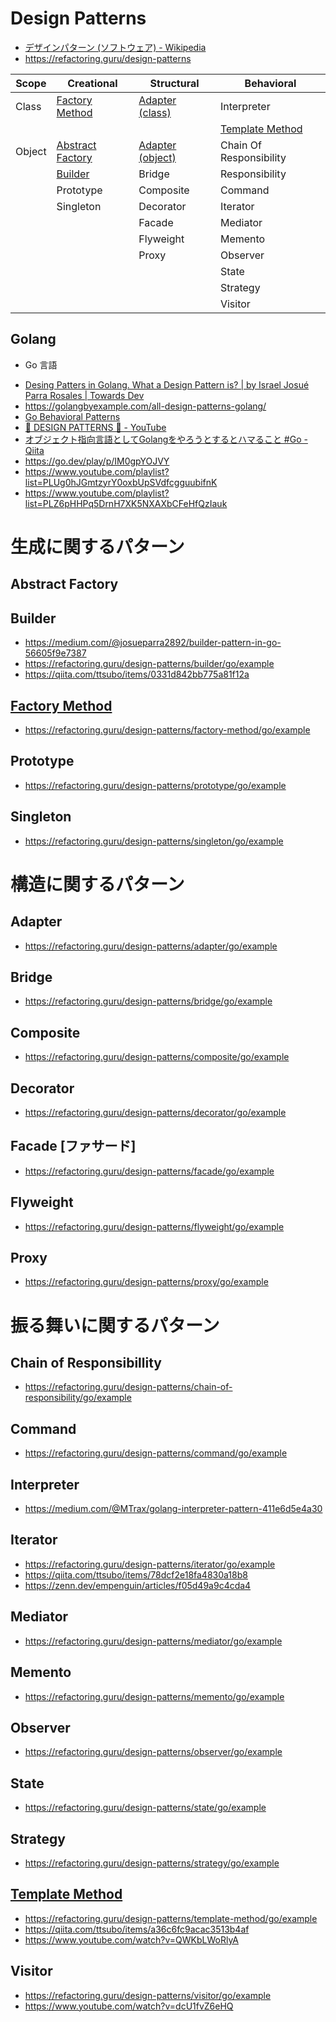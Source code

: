 # Design Patterns
- [デザインパターン (ソフトウェア) - Wikipedia](https://ja.wikipedia.org/wiki/%E3%83%87%E3%82%B6%E3%82%A4%E3%83%B3%E3%83%91%E3%82%BF%E3%83%BC%E3%83%B3_(%E3%82%BD%E3%83%95%E3%83%88%E3%82%A6%E3%82%A7%E3%82%A2))
- https://refactoring.guru/design-patterns

| Scope  | Creational                              | Structural                     | Behavioral                            |
| ------ | --------------------------------------- | ------------------------------ | ------------------------------------- |
| Class  | [Factory Method](factory-method.md)     | [Adapter (class)](adapter.md)  | Interpreter                           |
|        |                                         |                                | [Template Method](template-method.md) |
| Object | [Abstract Factory](abstract-factory.md) | [Adapter (object)](adapter.md) | Chain Of Responsibility               |
|        | [Builder](builder.md)                   | Bridge                         | Responsibility                        |
|        | Prototype                               | Composite                      | Command                               |
|        | Singleton                               | Decorator                      | Iterator                              |
|        |                                         | Facade                         | Mediator                              |
|        |                                         | Flyweight                      | Memento                               |
|        |                                         | Proxy                          | Observer                              |
|        |                                         |                                | State                                 |
|        |                                         |                                | Strategy                              |
|        |                                         |                                | Visitor                               |
## Golang
* Go 言語
- [Desing Patters in Golang. What a Design Pattern is? | by Israel Josu&#233; Parra Rosales | Towards Dev](https://medium.com/@josueparra2892/desing-patters-in-golang-24a142d2cc91)
- https://golangbyexample.com/all-design-patterns-golang/
- [Go Behavioral Patterns](https://www.packtpub.com/product/go-behavioral-patterns-video/9781788397377)
- [&#129504; DESIGN PATTERNS &#129504; - YouTube](https://www.youtube.com/playlist?list=PLfyLecA5DLOcUXmgk3BLDgWQvBoHbea2m)
- [オブジェクト指向言語としてGolangをやろうとするとハマること #Go - Qiita](https://qiita.com/shibukawa/items/16acb36e94cfe3b02aa1)
- https://go.dev/play/p/IM0gpYOJVY
- https://www.youtube.com/playlist?list=PLUg0hJGmtzyrY0oxbUpSVdfcgguubifnK
- https://www.youtube.com/playlist?list=PLZ6pHHPq5DrnH7XK5NXAXbCFeHfQzIauk

# 生成に関するパターン
## Abstract Factory
## Builder
- https://medium.com/@josueparra2892/builder-pattern-in-go-56605f9e7387
- https://refactoring.guru/design-patterns/builder/go/example
- https://qiita.com/ttsubo/items/0331d842bb775a81f12a
## [Factory Method](factory-method.md)
- https://refactoring.guru/design-patterns/factory-method/go/example
## Prototype
- https://refactoring.guru/design-patterns/prototype/go/example
## Singleton
- https://refactoring.guru/design-patterns/singleton/go/example
# 構造に関するパターン
## Adapter
- https://refactoring.guru/design-patterns/adapter/go/example
## Bridge
- https://refactoring.guru/design-patterns/bridge/go/example
## Composite
- https://refactoring.guru/design-patterns/composite/go/example
## Decorator
- https://refactoring.guru/design-patterns/decorator/go/example
## Facade [ファサード]
- https://refactoring.guru/design-patterns/facade/go/example
## Flyweight
- https://refactoring.guru/design-patterns/flyweight/go/example
## Proxy
- https://refactoring.guru/design-patterns/proxy/go/example
# 振る舞いに関するパターン
## Chain of Responsibillity
- https://refactoring.guru/design-patterns/chain-of-responsibility/go/example
## Command
- https://refactoring.guru/design-patterns/command/go/example
## Interpreter
- https://medium.com/@MTrax/golang-interpreter-pattern-411e6d5e4a30
## Iterator
- https://refactoring.guru/design-patterns/iterator/go/example
- https://qiita.com/ttsubo/items/78dcf2e18fa4830a18b8
- https://zenn.dev/empenguin/articles/f05d49a9c4cda4
## Mediator
- https://refactoring.guru/design-patterns/mediator/go/example
## Memento
- https://refactoring.guru/design-patterns/memento/go/example
## Observer
- https://refactoring.guru/design-patterns/observer/go/example
## State
- https://refactoring.guru/design-patterns/state/go/example
## Strategy
- https://refactoring.guru/design-patterns/strategy/go/example
## [Template Method](template-method.md)
- https://refactoring.guru/design-patterns/template-method/go/example
- https://qiita.com/ttsubo/items/a36c6fc9acac3513b4af
- https://www.youtube.com/watch?v=QWKbLWoRlyA
## Visitor
- https://refactoring.guru/design-patterns/visitor/go/example
- https://www.youtube.com/watch?v=dcU1fvZ6eHQ

